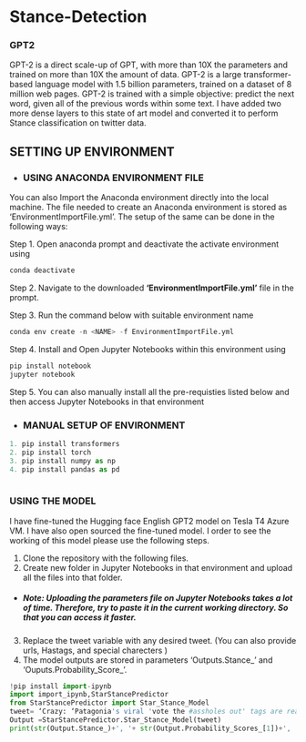 # Stance-Detection
### GPT2
GPT-2 is a direct scale-up of GPT, with more than 10X the parameters and trained on more than 10X the amount of data. GPT-2 is a large transformer-based language model with 1.5 billion parameters, trained on a dataset of 8 million web pages. GPT-2 is trained with a simple objective: predict the next word, given all of the previous words within some text. I have added two more dense layers to this state of art model and converted it to perform Stance classification on twitter data. 

## SETTING UP ENVIRONMENT 
- ### USING ANACONDA ENVIRONMENT FILE

You can also Import the Anaconda environment directly into the local machine. The file needed to create an Anaconda environment is stored as ‘EnvironmentImportFile.yml’. The setup of the same can be done in the following ways:

Step 1. Open anaconda prompt and deactivate the activate environment using 
```python
conda deactivate 
```
Step 2. Navigate to the downloaded **‘EnvironmentImportFile.yml’** file in the prompt.

Step 3. Run the command below with suitable environment name 

```python
conda env create -n <NAME> -f EnvironmentImportFile.yml 
```
Step 4. Install and Open Jupyter Notebooks within this environment using 
```python
pip install notebook
jupyter notebook
```
Step 5. You can also manually install all the pre-requisties listed below and then access Jupyter Notebooks in that environment

- ### MANUAL SETUP OF ENVIRONMENT
```python
1. pip install transformers
2. pip install torch
3. pip install numpy as np
4. pip install pandas as pd
 
```

### USING THE MODEL
I have fine-tuned the Hugging face English GPT2 model on Tesla T4 Azure VM. I have also open sourced the fine-tuned model. I order to see the working of this model please use the following steps.
1. Clone the repository with the following files.
2. Create new folder in Jupyter Notebooks in that environment and upload all the files into that folder. 
- ##### Note: Uploading the parameters file on Jupyter Notebooks takes a lot of time. Therefore, try to paste it in the current working directory. So that you can access it faster.
3. Replace the tweet variable with any desired tweet. (You can also provide urls, Hastags, and special charecters )
4. The model outputs are stored in parameters ‘Outputs.Stance_’ and ‘Ouputs.Probability_Score_’.

```python
!pip install import-ipynb
import import_ipynb,StarStancePredictor
from StarStancePredictor import Star_Stance_Model
tweet= ‘Crazy: ‘Patagonia's viral 'vote the #assholes out' tags are real! Read more on: https://t.co/N2fa0MxlOG #patagonia #viral #VoteThemAllOut2020 #VoteHimOut #VoteHimOut2020 #VoteReady #VoteThemOut #VoteTrumpOut #VoteTheAssholesOut #AssholesLiveForever #votetosaveamerica #Hayvine https://t.co/rEn5uEs8io’
Output =StarStancePredictor.Star_Stance_Model(tweet)
print(str(Output.Stance_)+', '+ str(Output.Probability_Scores_[1])+', '+ str(Output.Probability_Scores_[0])+', '+ str(Output.Probability_Scores_[2]))

```

